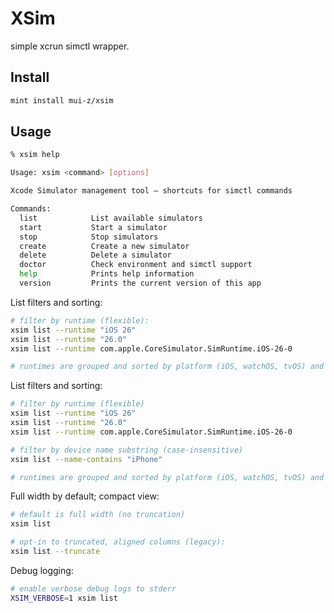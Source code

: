 # XSim

simple xcrun simctl wrapper.


## Install

```sh
mint install mui-z/xsim
```


## Usage

```sh
% xsim help

Usage: xsim <command> [options]

Xcode Simulator management tool – shortcuts for simctl commands

Commands:
  list            List available simulators
  start           Start a simulator
  stop            Stop simulators
  create          Create a new simulator
  delete          Delete a simulator
  doctor          Check environment and simctl support
  help            Prints help information
  version         Prints the current version of this app
```


List filters and sorting:

```sh
# filter by runtime (flexible):
xsim list --runtime "iOS 26"
xsim list --runtime "26.0"
xsim list --runtime com.apple.CoreSimulator.SimRuntime.iOS-26-0

# runtimes are grouped and sorted by platform (iOS, watchOS, tvOS) and version (desc)
```


List filters and sorting:

```sh
# filter by runtime (flexible)
xsim list --runtime "iOS 26"
xsim list --runtime "26.0"
xsim list --runtime com.apple.CoreSimulator.SimRuntime.iOS-26-0

# filter by device name substring (case-insensitive)
xsim list --name-contains "iPhone"

# runtimes are grouped and sorted by platform (iOS, watchOS, tvOS) and version (desc)
```

Full width by default; compact view:

```sh
# default is full width (no truncation)
xsim list

# opt-in to truncated, aligned columns (legacy):
xsim list --truncate
```


Debug logging:

```sh
# enable verbose debug logs to stderr
XSIM_VERBOSE=1 xsim list
```
